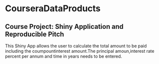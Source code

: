 # CourseraDataProducts
Course Project: Shiny Application and Reproducible Pitch
---
This Shiny App allows the user to calculate the total amount to be paid including the coumpountinterest amount.The principal amoun,interest rate percent per annum and time in years needs to be entered.

